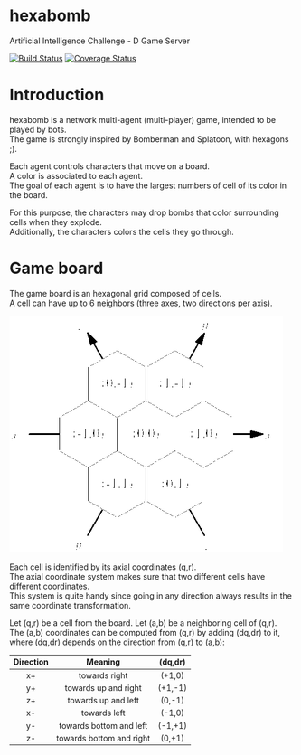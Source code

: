 hexabomb
========
Artificial Intelligence Challenge - D Game Server

[![Build Status](https://img.shields.io/travis/mpoquet/hexabomb/master.svg?maxAge=600)](https://travis-ci.org/mpoquet/hexabomb)
[![Coverage Status](https://img.shields.io/coveralls/mpoquet/hexabomb/master.svg?maxAge=600)](https://coveralls.io/github/mpoquet/hexabomb?branch=master)

Introduction
===========

hexabomb is a network multi-agent (multi-player) game, intended to be played by bots.  
The game is strongly inspired by Bomberman and Splatoon, with hexagons ;).

Each agent controls characters that move on a board.  
A color is associated to each agent.  
The goal of each agent is to have the largest numbers of cell of its color in the board.

For this purpose, the characters may drop bombs that color surrounding cells when they explode.  
Additionally, the characters colors the cells they go through.

Game board
==========

The game board is an hexagonal grid composed of cells.  
A cell can have up to 6 neighbors (three axes, two directions per axis).

![Axial coordinate system][axial coordinate system]

Each cell is identified by its axial coordinates (q,r).  
The axial coordinate system makes sure that two different cells have different coordinates.  
This system is quite handy since going in any direction always results in the same coordinate transformation.

Let (q,r) be a cell from the board. Let (a,b) be a neighboring cell of (q,r).  
The (a,b) coordinates can be computed from (q,r) by adding (dq,dr) to it,  
where (dq,dr) depends on the direction from (q,r) to (a,b):

| Direction |          Meaning         | (dq,dr) |
|:---------:|:------------------------:|:-------:|
| x+        | towards right            | (+1,0)  |
| y+        | towards up and right     | (+1,-1) |
| z+        | towards up and left      | (0,-1)  |
| x-        | towards left             | (-1,0)  |
| y-        | towards bottom and left  | (-1,+1) |
| z-        | towards bottom and right | (0,+1)  |

[axial coordinate system]: doc/img/offsets.png "Axial coordinate system"
